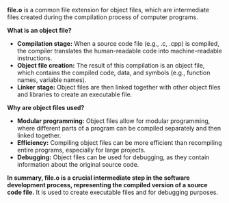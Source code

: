 **file.o** is a common file extension for object files, which are intermediate files created during the compilation process of computer programs.

**What is an object file?**

- **Compilation stage:** When a source code file (e.g., .c, .cpp) is compiled, the compiler translates the human-readable code into machine-readable instructions.
- **Object file creation:** The result of this compilation is an object file, which contains the compiled code, data, and symbols (e.g., function names, variable names).
- **Linker stage:** Object files are then linked together with other object files and libraries to create an executable file.

**Why are object files used?**

- **Modular programming:** Object files allow for modular programming, where different parts of a program can be compiled separately and then linked together.
- **Efficiency:** Compiling object files can be more efficient than recompiling entire programs, especially for large projects.
- **Debugging:** Object files can be used for debugging, as they contain information about the original source code.

**In summary, file.o is a crucial intermediate step in the software development process, representing the compiled version of a source code file.** It is used to create executable files and for debugging purposes.